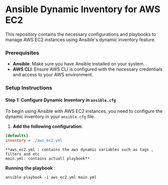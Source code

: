 # Ansible Dynamic Inventory for AWS EC2

This repository contains the necessary configurations and playbooks to manage AWS EC2 instances using Ansible's dynamic inventory feature.

### Prerequisites

- **Ansible**: Make sure you have Ansible installed on your system.
- **AWS CLI**: Ensure AWS CLI is configured with the necessary credentials and access to your AWS environment.

### Setup Instructions

#### Step 1: Configure Dynamic Inventory in `ansible.cfg`

To begin using Ansible with AWS EC2 instances, you need to configure the dynamic inventory in your `ansible.cfg` file.

1. **Add the following configuration**:

```ini
[defaults]
inventory = ./aws_ec2.yml

```
```
**aws_ec2.yml : contains the aws dynamic variables such as tags , filters and etc
main.yml: contains actuall playbook**

```
**Running the playbook** :

```
ansible-playbook -i aws_ec2.yml main.yml

```
